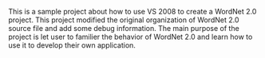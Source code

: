 This is a sample project about how to use VS 2008 to create a WordNet 2.0 project.
This project modified the original organization of WordNet 2.0 source file and add some debug information.
The main purpose of the project is let user to familier the behavior of WordNet 2.0 and learn how to use it to develop their own application.